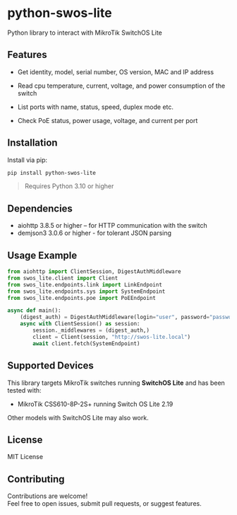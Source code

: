 # python-swos-lite
Python library to interact with MikroTik SwitchOS Lite

## Features

- Get identity, model, serial number, OS version, MAC and IP address

- Read cpu temperature, current, voltage, and power consumption of the switch

- List ports with name, status, speed, duplex mode etc.

- Check PoE status, power usage, voltage, and current per port

## Installation

Install via pip:

```bash
pip install python-swos-lite
```

> Requires Python 3.10 or higher

## Dependencies

- aiohttp 3.8.5 or higher – for HTTP communication with the switch
- demjson3 3.0.6 or higher - for tolerant JSON parsing

## Usage Example

```python
from aiohttp import ClientSession, DigestAuthMiddleware
from swos_lite.client import Client
from swos_lite.endpoints.link import LinkEndpoint
from swos_lite.endpoints.sys import SystemEndpoint
from swos_lite.endpoints.poe import PoEEndpoint

async def main():
    (digest_auth) = DigestAuthMiddleware(login="user", password="password")
    async with ClientSession() as session:
        session._middlewares = (digest_auth,)
        client = Client(session, "http://swos-lite.local")
        await client.fetch(SystemEndpoint)
```

## Supported Devices

This library targets MikroTik switches running **SwitchOS Lite** and has been tested with:
- MikroTik CSS610-8P-2S+ running Switch OS Lite 2.19

Other models with SwitchOS Lite may also work.

## License

MIT License

## Contributing

Contributions are welcome!\
Feel free to open issues, submit pull requests, or suggest features.

